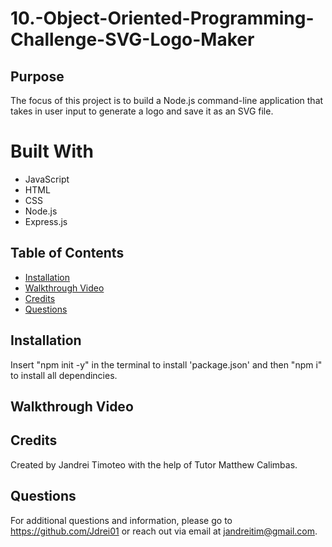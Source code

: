 # 10.-Object-Oriented-Programming-Challenge-SVG-Logo-Maker

## Purpose
The focus of this project is to build a Node.js command-line application that takes in user input to generate a logo and save it as an SVG file.

# Built With
* JavaScript
* HTML
* CSS
* Node.js
* Express.js

## Table of Contents
* [Installation](#installation)
* [Walkthrough Video](#walkthrough-video)
* [Credits](#credits)
* [Questions](#questions)

## Installation
Insert "npm init -y" in the terminal to install 'package.json' and then "npm i" to install all dependincies.

## Walkthrough Video

## Credits
Created by Jandrei Timoteo with the help of Tutor Matthew Calimbas.

## Questions
For additional questions and information, please go to https://github.com/Jdrei01
or reach out via email at jandreitim@gmail.com.
